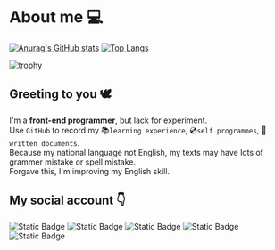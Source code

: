 # About me :computer:

[![Anurag's GitHub stats](https://github-readme-stats.vercel.app/api?username=LoveEmiliaForever&show_icons=true&theme=vue&hide=prs)](https://github.com/anuraghazra/github-readme-stats)
[![Top Langs](https://github-readme-stats.vercel.app/api/top-langs/?username=LoveEmiliaForever&layout=compact&card_width=450)](https://github.com/anuraghazra/github-readme-stats)  
  
[![trophy](https://github-profile-trophy.vercel.app/?username=LoveEmiliaForever)](https://github.com/ryo-ma/github-profile-trophy)  

## Greeting to you :dove: 

I'm a **front-end programmer**, but lack for experiment.  
Use `GitHub` to record my :books:`learning experience`, :cd:`self programmes`, :page_facing_up:`written documents`.  
Because my national language not English, my texts may have lots of grammer mistake or spell mistake.  
Forgave this, I'm improving my English skill.  

## My social account :point_down:  

![Static Badge](https://img.shields.io/badge/CSDN%E4%B8%BB%E9%A1%B5-LoveEmiliaForever-FF7700?logo=craftcms&logoColor=FF7700&labelColor=black&link=https%3A%2F%2Fblog.csdn.net%2Fqq_57508808)
![Static Badge](https://img.shields.io/badge/%E6%8E%98%E9%87%91%E4%B8%BB%E9%A1%B5-LoveEmiliaForever-%23007FFF?logo=juejin&logoColor=%23007FFF&labelColor=black&link=https%3A%2F%2Fjuejin.cn%2Fuser%2F4031260239347613)
![Static Badge](https://img.shields.io/badge/Bilibili-%E8%BE%B0%E6%98%9F%E4%B9%8B%E7%A9%BA-%2300A1D6?logo=bilibili&logoColor=%2300A1D6&labelColor=black&link=https%3A%2F%2Fspace.bilibili.com%2F77507796)
![Static Badge](https://img.shields.io/badge/YouTube-LoveEmiliaForever-%23FF0000?logo=youtube&logoColor=%23FF0000&labelColor=black&link=https%3A%2F%2Fwww.youtube.com%2Fchannel%2FUCuEBUPDtbNFfN5dnIjm6GOg)
![Static Badge](https://img.shields.io/badge/StackOverflow-LoveEmiliaForever-%23F58025?logo=stackoverflow&logoColor=%23F58025&labelColor=black&link=https%3A%2F%2Fstackoverflow.com%2Fusers%2F22091020%2Floveemiliaforever)  
